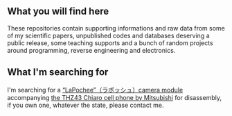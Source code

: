 ## What you will find here

These repositories contain supporting informations and raw data from some of my scientific papers, unpublished codes and databases deserving a public release, some teaching supports and a bunch of random projects around programming, reverse engineering and electronics.

## What I'm searching for

I'm searching for a [“LaPochee”（ラポッシュ）camera module](https://time-space.kddi.com/ketaizukan/1999/11.html) accompanying [the THZ43 Chiaro cell phone by Mitsubishi](https://time-space.kddi.com/ketaizukan/1999/10.html) for disassembly, if you own one, whatever the state, please contact me.